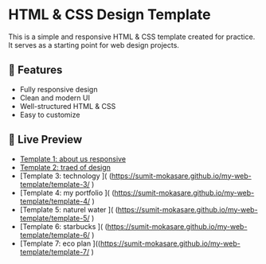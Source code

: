 # HTML & CSS Design Template

This is a simple and responsive HTML & CSS template created for practice. It serves as a starting point for web design projects.

## 🚀 Features
- Fully responsive design  
- Clean and modern UI  
- Well-structured HTML & CSS  
- Easy to customize  

## 🔗 Live Preview
- [Template 1: about us responsive ]( https://sumit-mokasare.github.io/my-web-template/template-1/ )
- [Template 2: traed of design ]( https://sumit-mokasare.github.io/my-web-template/template-2/ )
- [Template 3: technology ]( (https://sumit-mokasare.github.io/my-web-template/template-3/ )
- [Template 4: my portfolio ]( (https://sumit-mokasare.github.io/my-web-template/template-4/ )
- [Template 5: naturel water ]( (https://sumit-mokasare.github.io/my-web-template/template-5/ )
- [Template 6: starbucks ]( (https://sumit-mokasare.github.io/my-web-template/template-6/ )
- [Template 7: eco plan ]((https://sumit-mokasare.github.io/my-web-template/template-7/ )
